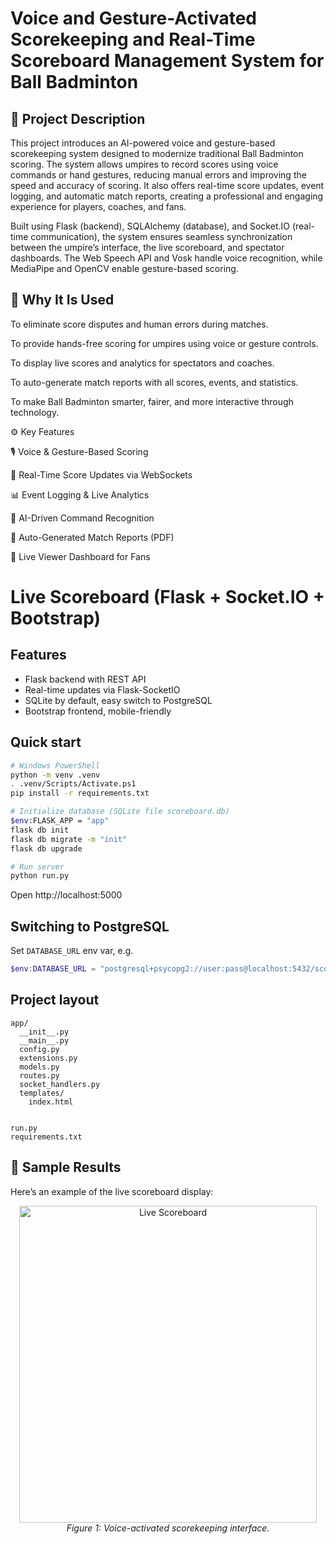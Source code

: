 # Voice and Gesture-Activated Scorekeeping and Real-Time Scoreboard Management System for Ball Badminton

## 📖 Project Description

This project introduces an AI-powered voice and gesture-based scorekeeping system designed to modernize traditional Ball Badminton scoring. The system allows umpires to record scores using voice commands or hand gestures, reducing manual errors and improving the speed and accuracy of scoring. It also offers real-time score updates, event logging, and automatic match reports, creating a professional and engaging experience for players, coaches, and fans.

Built using Flask (backend), SQLAlchemy (database), and Socket.IO (real-time communication), the system ensures seamless synchronization between the umpire’s interface, the live scoreboard, and spectator dashboards. The Web Speech API and Vosk handle voice recognition, while MediaPipe and OpenCV enable gesture-based scoring.

## 🎯 Why It Is Used

To eliminate score disputes and human errors during matches.

To provide hands-free scoring for umpires using voice or gesture controls.

To display live scores and analytics for spectators and coaches.

To auto-generate match reports with all scores, events, and statistics.

To make Ball Badminton smarter, fairer, and more interactive through technology.

⚙️ Key Features

🎙️ Voice & Gesture-Based Scoring

🔁 Real-Time Score Updates via WebSockets

📊 Event Logging & Live Analytics

🧠 AI-Driven Command Recognition

📄 Auto-Generated Match Reports (PDF)

👀 Live Viewer Dashboard for Fans

# Live Scoreboard (Flask + Socket.IO + Bootstrap)


## Features
- Flask backend with REST API
- Real-time updates via Flask-SocketIO
- SQLite by default, easy switch to PostgreSQL
- Bootstrap frontend, mobile-friendly

## Quick start

```bash
# Windows PowerShell
python -m venv .venv
. .venv/Scripts/Activate.ps1
pip install -r requirements.txt

# Initialize database (SQLite file scoreboard.db)
$env:FLASK_APP = "app"
flask db init
flask db migrate -m "init"
flask db upgrade

# Run server
python run.py
```

Open http://localhost:5000

## Switching to PostgreSQL
Set `DATABASE_URL` env var, e.g.

```powershell
$env:DATABASE_URL = "postgresql+psycopg2://user:pass@localhost:5432/scoreboard"
```

## Project layout
```
app/
  __init__.py
  __main__.py
  config.py
  extensions.py
  models.py
  routes.py
  socket_handlers.py
  templates/
    index.html


run.py
requirements.txt
```
## 🧾 Sample Results

Here’s an example of the live scoreboard display:

<p align="center">
  <img width="476" height="507" alt="Live Scoreboard" src="https://github.com/user-attachments/assets/1cbb7c8d-07c3-4362-b246-ba967fb86343" />
  <br>
  <em>Figure 1: Voice-activated scorekeeping interface.</em>
</p>




